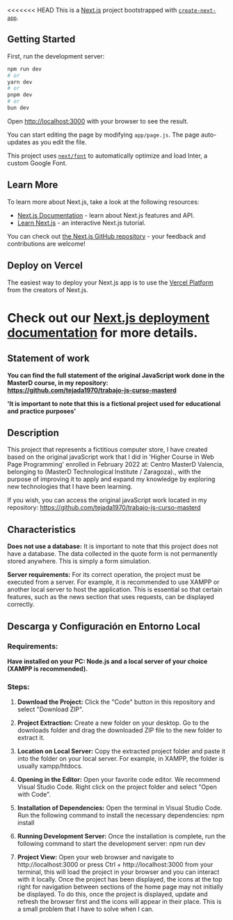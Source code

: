 <<<<<<< HEAD
This is a [Next.js](https://nextjs.org/) project bootstrapped with [`create-next-app`](https://github.com/vercel/next.js/tree/canary/packages/create-next-app).

## Getting Started

First, run the development server:

```bash
npm run dev
# or
yarn dev
# or
pnpm dev
# or
bun dev
```

Open [http://localhost:3000](http://localhost:3000) with your browser to see the result.

You can start editing the page by modifying `app/page.js`. The page auto-updates as you edit the file.

This project uses [`next/font`](https://nextjs.org/docs/basic-features/font-optimization) to automatically optimize and load Inter, a custom Google Font.

## Learn More

To learn more about Next.js, take a look at the following resources:

- [Next.js Documentation](https://nextjs.org/docs) - learn about Next.js features and API.
- [Learn Next.js](https://nextjs.org/learn) - an interactive Next.js tutorial.

You can check out [the Next.js GitHub repository](https://github.com/vercel/next.js/) - your feedback and contributions are welcome!

## Deploy on Vercel

The easiest way to deploy your Next.js app is to use the [Vercel Platform](https://vercel.com/new?utm_medium=default-template&filter=next.js&utm_source=create-next-app&utm_campaign=create-next-app-readme) from the creators of Next.js.

Check out our [Next.js deployment documentation](https://nextjs.org/docs/deployment) for more details.
=======

## Statement of work

**You can find the full statement of the original JavaScript work done in the MasterD course, in my repository: https://github.com/tejada1970/trabajo-js-curso-masterd**

**'It is important to note that this is a fictional project used for educational and practice purposes'**

## Description

This project that represents a fictitious computer store, I have created based on the original javaScript work that I did in 'Higher Course in Web Page Programming' enrolled in February 2022 at: Centro MasterD Valencia, belonging to (MasterD Technological Institute / Zaragoza)., with the purpose of improving it to apply and expand my knowledge by exploring new technologies that I have been learning.

If you wish, you can access the original javaScript work located in my repository: https://github.com/tejada1970/trabajo-js-curso-masterd

## Characteristics

**Does not use a database:** It is important to note that this project does not have a database. The data collected in the quote form is not permanently stored anywhere. This is simply a form simulation.

**Server requirements:** For its correct operation, the project must be executed from a server. For example, it is recommended to use XAMPP or another local server to host the application. This is essential so that certain features, such as the news section that uses requests, can be displayed correctly.

## Descarga y Configuración en Entorno Local

### Requirements:

**Have installed on your PC: Node.js and a local server of your choice (XAMPP is recommended).**

### Steps:

1. **Download the Project:**
Click the "Code" button in this repository and select "Download ZIP".

2. **Project Extraction:**
Create a new folder on your desktop.
Go to the downloads folder and drag the downloaded ZIP file to the new folder to extract it.

3. **Location on Local Server:**
Copy the extracted project folder and paste it into the folder on your local server. For example, in XAMPP, the folder is usually xampp/htdocs.

4. **Opening in the Editor:**
Open your favorite code editor. We recommend Visual Studio Code.
Right click on the project folder and select "Open with Code".

5. **Installation of Dependencies:**
Open the terminal in Visual Studio Code.
Run the following command to install the necessary dependencies: npm install

6. **Running Development Server:**
Once the installation is complete, run the following command to start the development server: npm run dev

7. **Project View:**
Open your web browser and navigate to http://localhost:3000 or press Ctrl + http://localhost:3000 from your terminal, this will load the project in your browser and you can interact with it locally. Once the project has been displayed, the icons at the top right for navigation between sections of the home page may not initially be displayed. To do this, once the project is displayed, update and refresh the browser first and the icons will appear in their place. This is a small problem that I have to solve when I can.
